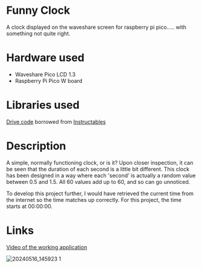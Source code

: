 # Funny Clock
A clock displayed on the waveshare screen for raspberry pi pico..... with something not quite right.

# Hardware used
- Waveshare Pico LCD 1.3
- Raspberry Pi Pico W board

# Libraries used
[Drive code](https://github.com/milda-boop/funny_clock/blob/main/funnyclock.py#L7-L346) borrowed from [Instructables](https://www.instructables.com/WS-Pico-13-IPS-LCD-240x240-Display-Workout/)

# Description
A simple, normally functioning clock, or is it? Upon closer inspection, it can be seen that the duration of each second is a little bit different. This clock has been designed in a way where each 'second' is actually a random value between 0.5 and 1.5. All 60 values add up to 60, and so can go unnoticed.

To develop this project further, I would have retrieved the current time from the internet so the time matches up correctly. For this project, the time starts at 00:00:00.

# Links
[Video of the working application](https://youtu.be/LDhBbMJojkI)

![20240516_145923 1](https://github.com/milda-boop/funny_clock/assets/63972706/15deb313-c915-4033-99f8-9e09512efb65)

